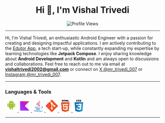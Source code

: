 <h1 align="center">Hi 👋, I'm Vishal Trivedi</h1>
<p align="center">
  <img src="https://komarev.com/ghpvc/?username=herculess07&label=Profile%20views&color=0e75b6&style=flat" alt="Profile Views" />
</p>

---

Hi, I'm Vishal Trivedi, an enthusiastic Android Engineer with a passion for creating and designing impactful applications. I am actively contributing to the [Edutor App](https://play.google.com/store/apps/details?id=com.nib.edutor&hl=en_IN&gl=US), a tech start-up, while constantly expanding my expertise by learning technologies like **Jetpack Compose**. I enjoy sharing knowledge about **Android Development** and **Kotlin** and am always open to discussions and collaborations. Feel free to reach out to me via email at **vishaltrivedi2002@gmail.com** or connect on [X @mr_trivedi_007](https://x.com/mr_trivedi_007) or [Instagram @mr_trivedi_007](https://www.instagram.com/mr_trivedi_007).

---

### Languages & Tools
<p>
  <a href="https://developer.android.com" target="_blank" rel="noreferrer">
    <img src="https://raw.githubusercontent.com/devicons/devicon/master/icons/android/android-original-wordmark.svg" alt="Android" width="40" height="40"/>
  </a>
  <a href="https://kotlinlang.org/" target="_blank" rel="noreferrer">
    <img src="https://raw.githubusercontent.com/devicons/devicon/master/icons/kotlin/kotlin-original.svg" alt="Kotlin" width="40" height="40"/>
  </a>
  <a href="https://www.java.com/" target="_blank" rel="noreferrer">
    <img src="https://raw.githubusercontent.com/devicons/devicon/master/icons/java/java-original.svg" alt="Java" width="40" height="40"/>
  </a>
  <a href="https://git-scm.com/" target="_blank" rel="noreferrer">
    <img src="https://raw.githubusercontent.com/devicons/devicon/master/icons/git/git-original.svg" alt="Git" width="40" height="40"/>
  </a>
  <a href="https://developer.mozilla.org/en-US/docs/Web/HTML" target="_blank" rel="noreferrer">
    <img src="https://raw.githubusercontent.com/devicons/devicon/master/icons/html5/html5-original-wordmark.svg" alt="HTML5" width="40" height="40"/>
  </a>
  <a href="https://developer.mozilla.org/en-US/docs/Web/CSS" target="_blank" rel="noreferrer">
    <img src="https://raw.githubusercontent.com/devicons/devicon/master/icons/css3/css3-original-wordmark.svg" alt="CSS3" width="40" height="40"/>
  </a>
</p>

---

